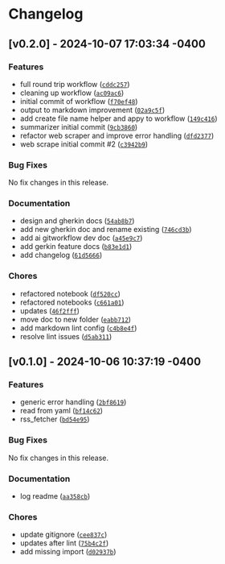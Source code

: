 # Changelog

## [v0.2.0] - 2024-10-07 17:03:34 -0400

### Features

- full round trip workflow ([`cddc257`](https://github.com/mpazaryna/rss-ai/commit/cddc2575109a01c834fbe2e9ed66ff066910b13a))
- cleaning up workflow ([`ac09ac6`](https://github.com/mpazaryna/rss-ai/commit/ac09ac66470a9e60a940bf26d368f8876bcf730b))
- initial commit of workflow ([`f70ef48`](https://github.com/mpazaryna/rss-ai/commit/f70ef4864a3c72cf22fbeb967c93ae268ae9f752))
- output to markdown improvement ([`02a9c5f`](https://github.com/mpazaryna/rss-ai/commit/02a9c5f6954b4172797d895b3c08c99296fa0667))
- add create file name helper and appy to workflow ([`149c416`](https://github.com/mpazaryna/rss-ai/commit/149c4166d3b224b32be7a221ddfb2017143373c5))
- summarizer initial commit ([`9cb3860`](https://github.com/mpazaryna/rss-ai/commit/9cb3860dfd396d8f7125bf79940aed4de6e4e46e))
- refactor web scraper and improve error handling ([`dfd2377`](https://github.com/mpazaryna/rss-ai/commit/dfd2377741c907ae7ae9a877df2a908904de1825))
- web scrape initial commit #2 ([`c3942b9`](https://github.com/mpazaryna/rss-ai/commit/c3942b98ccd89c1e6718be3f89b9cdea1067db9e))

### Bug Fixes

No fix changes in this release.

### Documentation

- design and gherkin docs ([`54ab8b7`](https://github.com/mpazaryna/rss-ai/commit/54ab8b73c9bc2e5d9e50e5c1c9d84f41f22b8198))
- add new gherkin doc and rename existing ([`746cd3b`](https://github.com/mpazaryna/rss-ai/commit/746cd3b7637ac86a42d47ec74f3dcb24514eb719))
- add ai gitworkflow dev doc ([`a45e9c7`](https://github.com/mpazaryna/rss-ai/commit/a45e9c792ed81953cf2cf578eff59f60d42e5bf8))
- add gerkin feature docs ([`b83e1d1`](https://github.com/mpazaryna/rss-ai/commit/b83e1d165a69a54f06550015b8c4562061296032))
- add changelog ([`61d5666`](https://github.com/mpazaryna/rss-ai/commit/61d5666221bb09a0b56974df3b6d39cac678bd09))

### Chores

- refactored notebook ([`df520cc`](https://github.com/mpazaryna/rss-ai/commit/df520cc0719d06c73e11fbda34522c1e551ffd8a))
- refactored notebooks ([`c661a01`](https://github.com/mpazaryna/rss-ai/commit/c661a01d7156424a0bac62516e59a31a126e1f82))
- updates ([`46f2fff`](https://github.com/mpazaryna/rss-ai/commit/46f2fff62e621be49c335b08945eec61167396b3))
- move doc to new folder ([`eabb712`](https://github.com/mpazaryna/rss-ai/commit/eabb7127b0e064899b11914bbc9f0778b4f8d3ed))
- add markdown lint config ([`c4b8e4f`](https://github.com/mpazaryna/rss-ai/commit/c4b8e4f389441b32fb505783a9c775eba50240a2))
- resolve lint issues ([`d5ab311`](https://github.com/mpazaryna/rss-ai/commit/d5ab311134c0ef968b315aa69a04b4714f3d4137))

## \[v0.1.0\] - 2024-10-06 10:37:19 -0400

### Features

- generic error handling ([`2bf8619`](https://github.com/mpazaryna/rss-ai/commit/2bf8619e6d5d4798239afaadd2374016ea6b3cfb))
- read from yaml ([`bf14c62`](https://github.com/mpazaryna/rss-ai/commit/bf14c622b09132f6bf7277f74a0aff3e7d43e03b))
- rss_fetcher ([`bd54e95`](https://github.com/mpazaryna/rss-ai/commit/bd54e9556b9be777cce57439a7b16b4979e23d5f))

### Bug Fixes

No fix changes in this release.

### Documentation

- log readme ([`aa358cb`](https://github.com/mpazaryna/rss-ai/commit/aa358cb9bd4af3aff44af46f22a299cff7df2ef6))

### Chores

- update gitignore ([`cee837c`](https://github.com/mpazaryna/rss-ai/commit/cee837c71f8d0e5fa1e314de5d9ed7bed76a77bf))
- updates after lint ([`75b4c2f`](https://github.com/mpazaryna/rss-ai/commit/75b4c2fb1292f8bd73edbe648eec50d797ae55e7))
- add missing import ([`d02937b`](https://github.com/mpazaryna/rss-ai/commit/d02937bed748cd53c4014be9fa277573f166848f))
